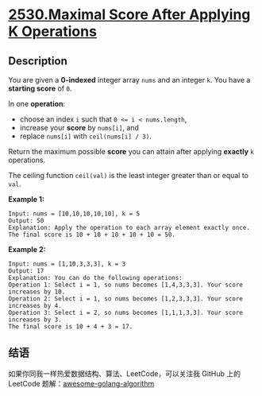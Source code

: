 # [2530.Maximal Score After Applying K Operations][title]

## Description
You are given a **0-indexed** integer array `nums` and an integer `k`. You have a **starting score** of `0`.

In one **operation**:

- choose an index `i` such that `0 <= i < nums.length`,
- increase your **score** by `nums[i]`, and
- replace `nums[i]` with `ceil(nums[i] / 3)`.

Return the maximum possible **score** you can attain after applying **exactly** `k` operations.

The ceiling function `ceil(val)` is the least integer greater than or equal to `val`.

**Example 1:**

```
Input: nums = [10,10,10,10,10], k = 5
Output: 50
Explanation: Apply the operation to each array element exactly once. The final score is 10 + 10 + 10 + 10 + 10 = 50.
```

**Example 2:**

```
Input: nums = [1,10,3,3,3], k = 3
Output: 17
Explanation: You can do the following operations:
Operation 1: Select i = 1, so nums becomes [1,4,3,3,3]. Your score increases by 10.
Operation 2: Select i = 1, so nums becomes [1,2,3,3,3]. Your score increases by 4.
Operation 3: Select i = 2, so nums becomes [1,1,1,3,3]. Your score increases by 3.
The final score is 10 + 4 + 3 = 17.
```

## 结语

如果你同我一样热爱数据结构、算法、LeetCode，可以关注我 GitHub 上的 LeetCode 题解：[awesome-golang-algorithm][me]

[title]: https://leetcode.com/problems/maximal-score-after-applying-k-operations
[me]: https://github.com/kylesliu/awesome-golang-algorithm
